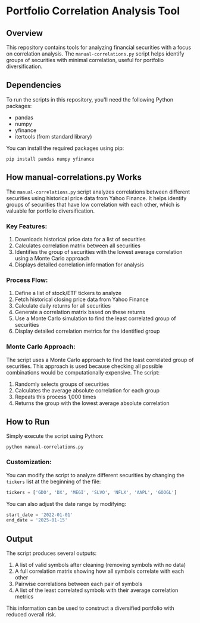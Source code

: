 
# Portfolio Correlation Analysis Tool

## Overview
This repository contains tools for analyzing financial securities with a focus on correlation analysis. The `manual-correlations.py` script helps identify groups of securities with minimal correlation, useful for portfolio diversification.

## Dependencies
To run the scripts in this repository, you'll need the following Python packages:
- pandas
- numpy
- yfinance
- itertools (from standard library)

You can install the required packages using pip:
```
pip install pandas numpy yfinance
```

## How manual-correlations.py Works

The `manual-correlations.py` script analyzes correlations between different securities using historical price data from Yahoo Finance. It helps identify groups of securities that have low correlation with each other, which is valuable for portfolio diversification.

### Key Features:
1. Downloads historical price data for a list of securities
2. Calculates correlation matrix between all securities
3. Identifies the group of securities with the lowest average correlation using a Monte Carlo approach
4. Displays detailed correlation information for analysis

### Process Flow:
1. Define a list of stock/ETF tickers to analyze
2. Fetch historical closing price data from Yahoo Finance
3. Calculate daily returns for all securities
4. Generate a correlation matrix based on these returns
5. Use a Monte Carlo simulation to find the least correlated group of securities
6. Display detailed correlation metrics for the identified group

### Monte Carlo Approach:
The script uses a Monte Carlo approach to find the least correlated group of securities. This approach is used because checking all possible combinations would be computationally expensive. The script:
1. Randomly selects groups of securities
2. Calculates the average absolute correlation for each group
3. Repeats this process 1,000 times
4. Returns the group with the lowest average absolute correlation

## How to Run

Simply execute the script using Python:
```
python manual-correlations.py
```

### Customization:
You can modify the script to analyze different securities by changing the `tickers` list at the beginning of the file:
```python
tickers = ['GDO', 'DX', 'MEGI', 'SLVO', 'NFLX', 'AAPL', 'GOOGL']
```

You can also adjust the date range by modifying:
```python
start_date = '2022-01-01'
end_date = '2025-01-15'
```

## Output
The script produces several outputs:
1. A list of valid symbols after cleaning (removing symbols with no data)
2. A full correlation matrix showing how all symbols correlate with each other
3. Pairwise correlations between each pair of symbols
4. A list of the least correlated symbols with their average correlation metrics

This information can be used to construct a diversified portfolio with reduced overall risk.
